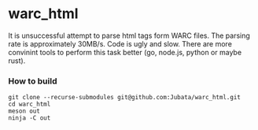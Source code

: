 # warc_html
It is unsuccessful attempt to parse html tags form WARC files. The parsing rate is approximately 30MB/s. Code is ugly and slow. There are more convinint tools to perform this task better (go, node.js, python or maybe rust). 

### How to build 
```
git clone --recurse-submodules git@github.com:Jubata/warc_html.git
cd warc_html
meson out
ninja -C out
```
